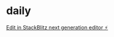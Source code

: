 # daily

[Edit in StackBlitz next generation editor ⚡️](https://stackblitz.com/~/github.com/bharatvyb/daily)